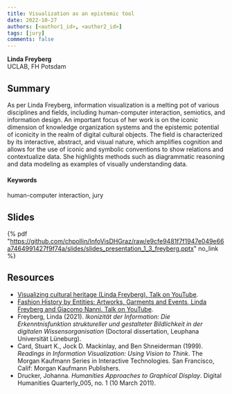 ```yaml
---
title: Visualization as an epistemic tool
date: 2022-10-27
authors: [<author1_id>, <author2_id>]
tags: [jury]
comments: false
---
```


**Linda Freyberg**\
UCLAB, FH Potsdam

## Summary 

As per Linda Freyberg, information visualization is a melting pot of various disciplines and fields, including human-computer interaction, semiotics, and information design. An important focus of her work is on the iconic dimension of knowledge organization systems and the epistemic potential of iconicity in the realm of digital cultural objects. The field is characterized by its interactive, abstract, and visual nature, which amplifies cognition and allows for the use of iconic and symbolic conventions to show relations and contextualize data. She highlights methods such as diagrammatic reasoning and data modeling as examples of visually understanding data.

#### Keywords

human-computer interaction, jury

## Slides

{% pdf "https://github.com/chpollin/InfoVisDHGraz/raw/e9cfe9481f7f1947e049e66a7464991427f9f74a/slides/slides_presentation_1_3_freyberg.pptx" no_link %}

## Resources

* [Visualizing cultural heritage (Linda Freyberg). Talk on YouTube](https://www.youtube.com/watch?v=6-E5vi6oIVU).
* [Fashion History by Entities: Artworks, Garments and Events, Linda Freyberg and Giacomo Nanni. Talk on YouTube](https://www.youtube.com/watch?v=GUnoHNtKvbM).
* Freyberg, Linda (2021). _Ikonizität der Information: Die Erkenntnisfunktion struktureller und gestalteter Bildlichkeit in der digitalen Wissensorganisation_ (Doctoral dissertation, Leuphana Universität Lüneburg).
* Card, Stuart K., Jock D. Mackinlay, and Ben Shneiderman (1999). *Readings in Information Visualization: Using Vision to Think*. The Morgan Kaufmann Series in Interactive Technologies. San Francisco, Calif: Morgan Kaufmann Publishers.
* Drucker, Johanna. *Humanities Approaches to Graphical Display*. Digital Humanities Quarterly_005, no. 1 (10 March 2011).